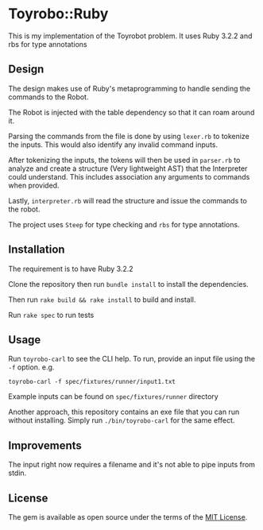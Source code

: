 # Toyrobo::Ruby

This is my implementation of the Toyrobot problem. It uses Ruby 3.2.2 and rbs for type annotations

## Design

The design makes use of Ruby's metaprogramming to handle sending the commands to the Robot.

The Robot is injected with the table dependency so that it can roam around it.

Parsing the commands from the file is done by using `lexer.rb` to tokenize the inputs. This would also identify any invalid command inputs.

After tokenizing the inputs, the tokens will then be used in `parser.rb` to analyze and create a structure (Very lightweight AST) that the Interpreter could understand. This includes association any arguments to commands when provided.

Lastly, `interpreter.rb` will read the structure and issue the commands to the robot.

The project uses `Steep` for type checking and `rbs` for type annotations.

## Installation

The requirement is to have Ruby 3.2.2

Clone the repository then run `bundle install` to install the dependencies.

Then run `rake build && rake install` to build and install.

Run `rake spec` to run tests
## Usage

Run `toyrobo-carl` to see the CLI help. To run, provide an input file using the `-f` option. e.g.

`toyrobo-carl -f spec/fixtures/runner/input1.txt`

Example inputs can be found on `spec/fixtures/runner` directory

Another approach, this repository contains an exe file that you can run without installing. Simply run `./bin/toyrobo-carl` for the same effect.

## Improvements
The input right now requires a filename and it's not able to pipe inputs from stdin.

## License

The gem is available as open source under the terms of the [MIT License](https://opensource.org/licenses/MIT).
